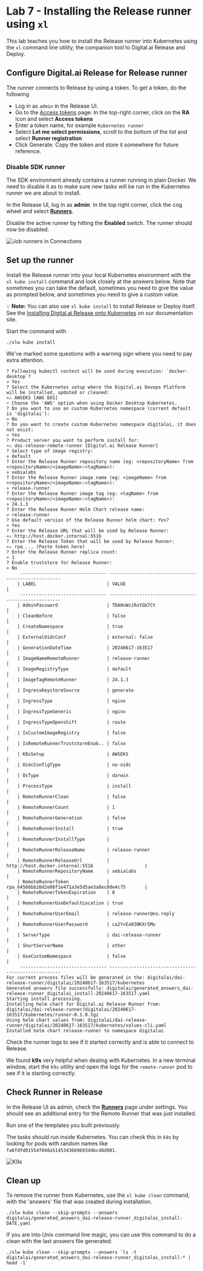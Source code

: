 # Lab 7 - Installing the Release runner using `xl`

This lab teaches you how to install the Release runner into Kubernetes using the `xl` command line utility, the companion tool to Digital.ai Release and Deploy.


<!-- FIXME no longer needed -->

## Configure Digital.ai Release for Release runner

The runner connects to Release by using a token. To get a token, do the following

* Log in as `admin` in the Release UI. 
* Go to the [Access tokens](http://digitalai.release.local:5516/#/personal-access-token) page: In the top-right corner, click on the **RA** icon and select **Access tokens**
* Enter a token name, for example `Kubernetes runner`
* Select **Let me select permissions**, scroll to the bottom of the list and select **Runner registration**
* Click Generate. Copy the token and store it somewhere for future reference.

### Disable SDK runner

The SDK environment already contains a  runner running in plain Docker. We need to disable it as to make sure new tasks will be run in the Kubernetes runner we are about to install. 

In the Release UI, log in as **admin**. In the top right corner, click the cog wheel and select **[Runners](http://digitalai.release.local:5516/#/runners)**.

Disable the active runner by hitting the **Enabled** switch. The runner should now be disabled.

![Job runners in Connections](img/job-runners.png)


## Set up the runner

Install the Release runner into your local Kubernetes environment with the `xl kube install` command and look closely at the answers below. Note that sometimes you can take the default, sometimes you need to give the value as prompted below, and sometimes you need to give a custom value.

💡 **Note:** You can also use `xl kube install` to install Release or Deploy itself. See the [Installing Digital.ai Release onto Kubernetes](https://docs.digital.ai/bundle/devops-release-version-v.22.3/page/release/operator/xl-op-before-you-begin.html) on our documentation site.

Start the command with

    ./xlw kube install

We've marked some questions with a warning sign where you need to pay extra attention.

``` 
? Following kubectl context will be used during execution: `docker-desktop`?
» Yes
? Select the Kubernetes setup where the Digital.ai Devops Platform will be installed, updated or cleaned:
»⚠️ AWSEKS [AWS EKS]
⚡️ Choose the 'AWS' option when using Docker Desktop Kubernetes.
? Do you want to use an custom Kubernetes namespace (current default is 'digitalai'):
» No
? Do you want to create custom Kubernetes namespace digitalai, it does not exist: 
» Yes
? Product server you want to perform install for: 
»⚠️ dai-release-remote-runner [Digital.ai Release Runner]
? Select type of image registry:
» default
? Enter the Release Runner repository name (eg: <repositoryName> from <repositoryName>/<imageName>:<tagName>):
» xebialabs
? Enter the Release Runner image name (eg: <imageName> from <repositoryName>/<imageName>:<tagName>): 
» release-runner
? Enter the Release Runner image tag (eg: <tagName> from <repositoryName>/<imageName>:<tagName>):
» 24.1.3
? Enter the Release Runner Helm Chart release name: 
» release-runner
? Use default version of the Release Runner helm chart: Yes? 
» Yes
? Enter the Release URL that will be used by Release Runner:
»⚠️ http://host.docker.internal:5516
? Enter the Release Token that will be used by Release Runner:
»⚠️ rpa_... (Paste token here)
? Enter the Release Runner replica count:
» 1
? Enable truststore for Release Runner: 
» No
	 -------------------------------- ----------------------------------------------------
	| LABEL                          | VALUE                                              |
	 -------------------------------- ----------------------------------------------------
	| AdminPassword                  | TDA0nWciRxYGb7Ct                                   |
	| CleanBefore                    | false                                              |
	| CreateNamespace                | true                                               |
	| ExternalOidcConf               | external: false                                    |
	| GenerationDateTime             | 20240617-163517                                    |
	| ImageNameRemoteRunner          | release-runner                                     |
	| ImageRegistryType              | default                                            |
	| ImageTagRemoteRunner           | 24.1.3                                             |
	| IngressKeystoreSource          | generate                                           |
	| IngressType                    | nginx                                              |
	| IngressTypeGeneric             | nginx                                              |
	| IngressTypeOpenshift           | route                                              |
	| IsCustomImageRegistry          | false                                              |
	| IsRemoteRunnerTruststoreEnab.. | false                                              |
	| K8sSetup                       | AWSEKS                                             |
	| OidcConfigType                 | no-oidc                                            |
	| OsType                         | darwin                                             |
	| ProcessType                    | install                                            |
	| RemoteRunnerClean              | false                                              |
	| RemoteRunnerCount              | 1                                                  |
	| RemoteRunnerGeneration         | false                                              |
	| RemoteRunnerInstall            | true                                               |
	| RemoteRunnerInstallType        |                                                    |
	| RemoteRunnerReleaseName        | release-runner                                     |
	| RemoteRunnerReleaseUrl         | http://host.docker.internal:5516                   |
	| RemoteRunnerRepositoryName     | xebialabs                                          |
	| RemoteRunnerToken              | rpa_64566bb26d2e08f1e471a3e5d5ae3a8ec0de4c75       |
	| RemoteRunnerTokenExpiration    | 0                                                  |
	| RemoteRunnerUseDefaultLocation | true                                               |
	| RemoteRunnerUserEmail          | release-runner@no.reply                            |
	| RemoteRunnerUserPassword       | ca2YvEa93NKXr5Mu                                   |
	| ServerType                     | dai-release-runner                                 |
	| ShortServerName                | other                                              |
	| UseCustomNamespace             | false                                              |
	 -------------------------------- ----------------------------------------------------
For current process files will be generated in the: digitalai/dai-release-runner/digitalai/20240617-163517/kubernetes
Generated answers file successfully: digitalai/generated_answers_dai-release-runner_digitalai_install-20240617-163517.yaml 
Starting install processing.
Installing helm chart for Digital.ai Release Runner from: digitalai/dai-release-runner/digitalai/20240617-163517/kubernetes/runner-0.1.0.tgz
Using helm chart values from: digitalai/dai-release-runner/digitalai/20240617-163517/kubernetes/values-cli.yaml
Installed helm chart release-runner to namespace digitalai
```

Check the runner logs to see if it started correctly and is able to connect to Release.

We found **k9s** very helpful when dealing with Kubernetes. In a new terminal window, start the `k9s` utility and open the logs for the `remote-runner` pod to see if it is starting correctly.

## Check Runner in Release

In the Release UI as admin, check the **[Runners](http://digitalai.release.local:5516/#/runners)** page under settings. You should see an additional entry for the Remote Runner that was just installed.

Run one of the templates you built previously. 

The tasks should run inside Kubernetes. You can check this in `k9s` by looking for pods with random names like `fa6fdfd01554f848a5145343669693d4bc48d901`.

![K9s](img/k9s.png)

## Clean up

To remove the runner from Kubernetes, use the `xl kube clean` command, with the 'answers' file that was created during installation.

    ./xlw kube clean --skip-prompts --answers digitalai/generated_answers_dai-release-runner_digitalai_install-DATE.yaml 

If you are into Unix command line magic, you can use this command to do a clean with the last answers file generated:

    ./xlw kube clean --skip-prompts --answers `ls -t digitalai/generated_answers_dai-release-runner_digitalai_install-* | head -1`
